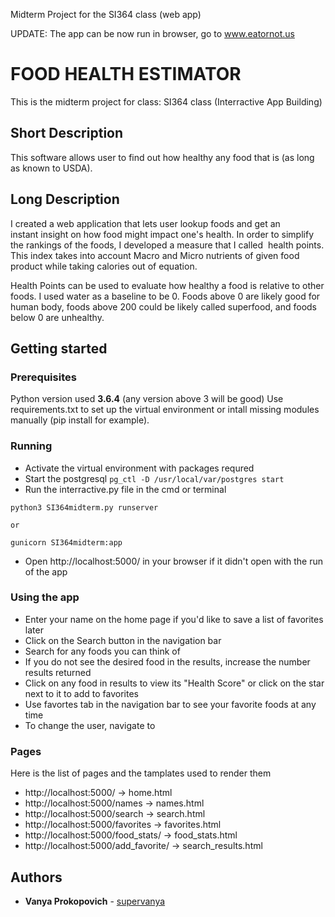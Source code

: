 Midterm Project for the SI364 class (web app)

UPDATE: The app can be now run in browser, go to www.eatornot.us

# FOOD HEALTH ESTIMATOR
  This is the midterm project for class:
  SI364  class (Interractive App Building)

## Short Description
This software allows user to find out how healthy any food that is (as long as known to USDA).

## Long Description
I created a web application that lets user lookup foods and get an instant insight on how food might impact one's health. In order to simplify the rankings of the foods, I developed a measure that I called  health points. This index takes into account Macro and Micro nutrients of given food product while taking calories out of equation.

Health Points can be used to evaluate how healthy a food is relative to other foods. I used water as a baseline to be 0. Foods above 0 are likely good for human body, foods above 200 could be likely called superfood, and foods below 0 are unhealthy.


## Getting started

### Prerequisites
Python version used **3.6.4** (any version above 3 will be good)
Use requirements.txt to set up the virtual environment or intall missing modules manually (pip install for example).

### Running
* Activate the virtual environment with packages requred
* Start the postgresql `pg_ctl -D /usr/local/var/postgres start`
* Run the interractive.py file in the cmd or terminal
```
python3 SI364midterm.py runserver

or

gunicorn SI364midterm:app
```
* Open http://localhost:5000/ in your browser if it didn't open with the run of the app

### Using the app
* Enter your name on the home page if you'd like to save a list of favorites later
* Click on the Search button in the navigation bar
* Search for any foods you can think of
* If you do not see the desired food in the results, increase the number results returned
* Click on any food in results to view its "Health Score" or click on the star next to it to add to favorites
* Use favortes tab in the navigation bar to see your favorite foods at any time
* To change the user, navigate to 

### Pages
Here is the list of pages and the tamplates used to render them

* http://localhost:5000/          -> home.html
* http://localhost:5000/names     -> names.html
* http://localhost:5000/search    -> search.html
* http://localhost:5000/favorites -> favorites.html
* http://localhost:5000/food_stats/<ndbno>   -> food_stats.html
* http://localhost:5000/add_favorite/<ndbno> -> search_results.html



## Authors
* **Vanya Prokopovich** - [supervanya](https://github.com/supervanya)


